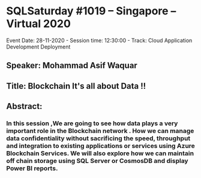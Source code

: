 # SQLSaturday #1019 – Singapore – Virtual 2020
Event Date: 28-11-2020 - Session time: 12:30:00 - Track: Cloud Application Development  Deployment
## Speaker: Mohammad Asif Waquar
## Title: Blockchain It's all about Data !!
## Abstract:
### In this session ,We are going to see how data plays a very important role in the Blockchain network . How we can manage data confidentiality without sacrificing the speed, throughput and integration to existing applications or services using Azure Blockchain Services. We will also explore how we can maintain off chain storage using SQL Server or CosmosDB and display Power BI reports.
